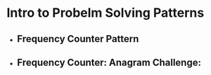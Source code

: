 # Intro to Probelm Solving Patterns

- Frequency Counter Pattern
    -

- Frequency Counter: Anagram Challenge:
    -
